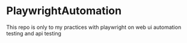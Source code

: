 # PlaywrightAutomation
This repo is only to my practices with playwright on web ui automation testing and api testing
